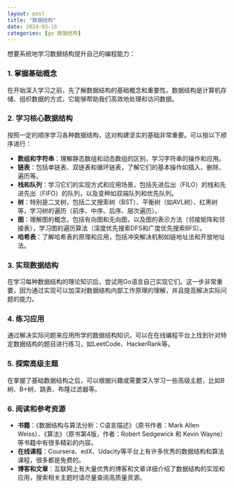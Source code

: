 ```yaml
---
layout: post
title: "数据结构"
date: 2024-03-16
categories: [go 数据结构]
---
```

想要系统地学习数据结构提升自己的编程能力：

### 1. 掌握基础概念
在开始深入学习之前，先了解数据结构的基础概念和重要性。数据结构是计算机存储、组织数据的方式，它能够帮助我们高效地处理和访问数据。

### 2. 学习核心数据结构
按照一定的顺序学习各种数据结构，这对构建坚实的基础非常重要。可以按以下顺序进行：

- **数组和字符串**：理解静态数组和动态数组的区别，学习字符串的操作和应用。
- **链表**：包括单链表、双链表和循环链表，了解它们的基本操作如插入、删除、遍历等。
- **栈和队列**：学习它们的实现方式和应用场景，包括先进后出（FILO）的栈和先进先出（FIFO）的队列，以及变种如双端队列和优先队列。
- **树**：特别是二叉树，包括二叉搜索树（BST）、平衡树（如AVL树）、红黑树等，学习树的遍历（前序、中序、后序、层次遍历）。
- **图**：理解图的概念，包括有向图和无向图，以及图的表示方法（邻接矩阵和邻接表），学习图的遍历算法（深度优先搜索DFS和广度优先搜索BFS）。
- **哈希表**：了解哈希表的原理和应用，包括冲突解决机制如链地址法和开放地址法。

### 3. 实现数据结构
在学习每种数据结构的理论知识后，尝试用Go语言自己实现它们。这一步非常重要，因为通过实现可以加深对数据结构内部工作原理的理解，并且提高解决实际问题的能力。

### 4. 练习应用
通过解决实际问题来应用所学的数据结构知识。可以在在线编程平台上找到针对特定数据结构的题目进行练习，如LeetCode、HackerRank等。

### 5. 探索高级主题
在掌握了基础数据结构之后，可以根据兴趣或需要深入学习一些高级主题，比如B树、B+树、跳表、布隆过滤器等。

### 6. 阅读和参考资源
- **书籍**：《数据结构与算法分析：C语言描述》（原书作者：Mark Allen Weiss）、《算法》（原书第4版，作者：Robert Sedgewick 和 Kevin Wayne）等书籍中有很多精彩的内容。
- **在线课程**：Coursera、edX、Udacity等平台上有许多优秀的数据结构和算法课程，很多都是免费的。
- **博客和文章**：互联网上有大量优秀的博客和文章详细介绍了数据结构的实现和应用，搜索相关主题时请尽量查阅高质量资源。


